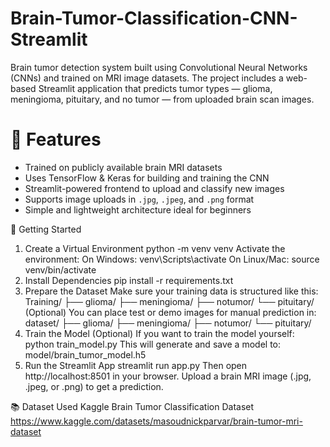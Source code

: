 # Brain-Tumor-Classification-CNN-Streamlit
Brain tumor detection system built using Convolutional Neural Networks (CNNs) and trained on MRI image datasets. The project includes a web-based Streamlit application that predicts tumor types — glioma, meningioma, pituitary, and no tumor — from uploaded brain scan images.


# 📌 Features
- Trained on publicly available brain MRI datasets
- Uses TensorFlow & Keras for building and training the CNN
- Streamlit-powered frontend to upload and classify new images
- Supports image uploads in `.jpg`, `.jpeg`, and `.png` format
- Simple and lightweight architecture ideal for beginners

🚀 Getting Started
1. Create a Virtual Environment
    python -m venv venv
    Activate the environment:
      On Windows:
        venv\Scripts\activate
      On Linux/Mac:
        source venv/bin/activate
2. Install Dependencies
    pip install -r requirements.txt
3. Prepare the Dataset
   Make sure your training data is structured like this: 
    Training/
    ├── glioma/
    ├── meningioma/
    ├── notumor/
    └── pituitary/
    (Optional) You can place test or demo images for manual prediction in:
    dataset/
    ├── glioma/
    ├── meningioma/
    ├── notumor/
    └── pituitary/
4. Train the Model (Optional)
    If you want to train the model yourself:
      python train_model.py
    This will generate and save a model to:
      model/brain_tumor_model.h5
5. Run the Streamlit App
    streamlit run app.py
    Then open http://localhost:8501 in your browser.
Upload a brain MRI image (.jpg, .jpeg, or .png) to get a prediction.


📚 Dataset Used
  Kaggle Brain Tumor Classification Dataset
    https://www.kaggle.com/datasets/masoudnickparvar/brain-tumor-mri-dataset
